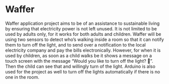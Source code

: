 # Waffer

Waffer application project aims to be of an assistance to sustainable living by ensuring that electricity power is not left unused. It is not limited to be used by adults only, for it works for both adults and children. Waffer will be using two sensors to detect who’s walking inside a room so that it can notify them to turn off the light, and to send over a notification to the local electricity company and pay the bills electronically. However, for when it is used by children, as soon as a child walks be it shows a message on a touch screen with the message “Would you like to turn off the light? ”. Then the child can see that and willingly turn of the light. Arduino is also used for the project as well to turn off the lights automatically if there is no one in the room.

